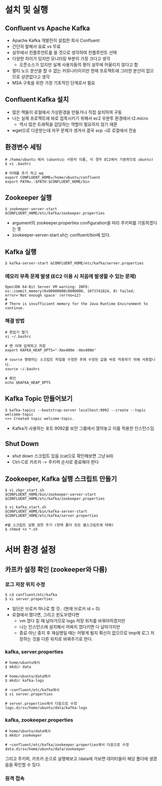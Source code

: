 # 설치 및 실행
## Confluent vs Apache Kafka
- Apache Kafka 개발진이 설립한 회사 Confluent
- 간단히 말해서 유료 vs 무료
- 실무에서 컨플루언트를 쓸 것으로 생각하여 컨플루언트 선택
- 다양한 차이가 있지만 모니터링 부분이 가장 크다고 생각
  - 오픈소스가 있지만 실제 사용자들의 평이 실무에 어울리지 않다고 함
- 멀티 노드 분산을 할 수 없는 커뮤니티이지만 현재 프로젝트에 그러한 분산이 없으므로 상관없다고 생각
- MSA 구축을 위한 가장 기초적인 단계로서 필요

## Confluent Kafka 설치
- 많은 책들이 로컬에서 가상환경을 만들거나 직접 설치하여 구동
- 나는 실제 프로젝트에 바로 접목시키기 위해서 ec2 우분투 환경에서 t2.micro
  - 역시 많은 트래픽을 감당하는 역할이 필요하지 않기 때문
- wget으로 다운받는데 자꾸 문제가 생겨서 결국 scp -i로 로컬에서 전송

## 환경변수 세팅
~~~
# /home/ubuntu 에서 (ubuntu는 사용자 이름, 이 경우 EC2에서 기동하므로 ubuntu)
$ vi .bashrc

# 아래를 추가 하고 wq
export CONFLUENT_HOME=/home/ubuntu/confluent
export PATH=.:$PATH:$CONFLUENT_HOME/bin
~~~

## Zookeeper 실행
~~~
$ zookeeper-server-start $CONFLUENT_HOME/etc/kafka/zookeeper.properties
~~~
- argument의 zookeeper.properties configuration을 따라 주키퍼를 기동하겠다는 뜻
- zookeeper-server-start.sh는 confluent/bin에 있다.

## Kafka 실행
~~~
$ kafka-server-start &CONFLUENT_HOME/etc/kafka/server.properties
~~~

### 메모리 부족 문제 발생 (EC2 이용 시 처음에 발생할 수 있는 문제)
~~~
OpenJDK 64-Bit Server VM warning: INFO: os::commit_memory(0x00000000c0000000, 1073741824, 0) failed; error='Not enough space' (errno=12)
#
# There is insufficient memory for the Java Runtime Environment to continue.
~~~

### 해결 방법
~~~
# 편집기 열기
vi ~/.bashrc

# 맨 아래 입력하고 저장
export KAFKA_HEAP_OPTS="-Xmx400m -Xms400m"

# source 명령어는 스크립트 파일을 수정한 후에 수정된 값을 바로 적용하기 위해 사용합니다.
source ~/.bashrc

# 확인
echo $KAFKA_HEAP_OPTS
~~~

## Kafka Topic 만들어보기
~~~
$ kafka-topics --bootstrap-server localhost:9092 --create --topic welcome-topic
>>> Created topic welcome-topic.
~~~
- Kafka가 사용하는 포트 9092를 보안 그룹에서 열어놓고 이를 적용한 인스턴스임

## Shut Down
- shut down 스크립트 있음 (cat으로 확인해보면 그냥 kill)
- Ctrl-C로 카프카 -> 주키퍼 순서로 종료해야 한다

## Zookeeper, Kafka 실행 스크립트 만들기
~~~
$ vi zkpr_start.sh
$CONFLUENT_HOME/bin/zookeeper-server-start $CONFLUENT_HOME/etc/kafka/zookeeper.properties

$ vi kafka_start.sh
$CONFLUENT_HOME/bin/kafka-server-start $CONFLUENT_HOME/etc/kafka/server.properties

#쉘 스크립트 실행 권한 주기 (현재 폴더 모든 쉘스크립트에 대해)
$ chmod +x *.sh
~~~

# 서버 환경 설정
## 카프카 설정 확인 (zookeeper와 다름)
### 로그 저장 위치 수정
~~~
$ cd confluent/etc/kafka
$ vi server.properties
~~~
- 일단은 브로커 하나로 할 것.. (현재 브로커 id = 0)
- 로컬에서 했다면, 그리고 윈도우였다면 
  - vm 껐다 킬 때 날아가므로 logs 저장 위치를 바꿔야하겠지만
  - 나는 인스턴스에 설치해서 어짜치 껐다키면 다 날아가지만
  - 종료 아닌 중지 후 재실행일 때는 어떻게 될지 확신이 없으므로 tmp에 로그 저장하는 것을 다른 위치로 바꿔주기로 한다.

### kafka, server.properties
~~~
# home/ubuntu에서
$ mkdir data

# home/ubuntu/data에서
$ mkdir kafka-logs

# ~confluent/etc/kafka에서
$ vi server.properties

# server.properties에서 다음으로 수정
logs.dirs=/home/ubuntu/data/kafka-logs
~~~

### kafka, zookeeper.properties
~~~
# home/ubuntu/data에서
$ mkdir zookeeper

# ~confluent/etc/kafka/zookeeper.properties에서 다음으로 수정
data.dirs=/home/ubuntu/data/zookeeper
~~~

그리고 주키퍼, 카프카 순으로 실행해보고 /data에 가보면 데이터들이 해당 폴더에 생겼음을 확인할 수 있다.

### 원격 접속